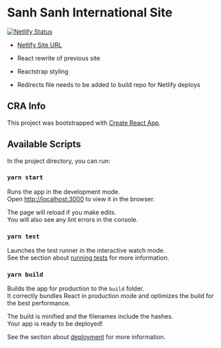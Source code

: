 # Sanh Sanh International Site
[![Netlify Status](https://api.netlify.com/api/v1/badges/299903ff-9b0b-4fa3-b0a6-f3c1ddecaaed/deploy-status)](https://app.netlify.com/sites/sanhsanhintl/deploys)

- [Netlify Site URL](https://sanhsanhintl.netlify.com/)

- React rewrite of previous site
- Reactstrap styling
- Redirects file needs to be added to build repo for Netlify deploys


## CRA Info
This project was bootstrapped with [Create React App](https://github.com/facebook/create-react-app).

## Available Scripts

In the project directory, you can run:

### `yarn start`

Runs the app in the development mode.<br />
Open [http://localhost:3000](http://localhost:3000) to view it in the browser.

The page will reload if you make edits.<br />
You will also see any lint errors in the console.

### `yarn test`

Launches the test runner in the interactive watch mode.<br />
See the section about [running tests](https://facebook.github.io/create-react-app/docs/running-tests) for more information.

### `yarn build`

Builds the app for production to the `build` folder.<br />
It correctly bundles React in production mode and optimizes the build for the best performance.

The build is minified and the filenames include the hashes.<br />
Your app is ready to be deployed!

See the section about [deployment](https://facebook.github.io/create-react-app/docs/deployment) for more information.
